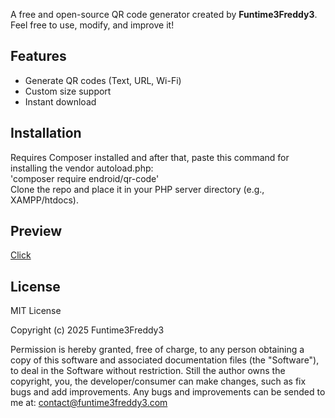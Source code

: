 A free and open-source QR code generator created by **Funtime3Freddy3**.  
Feel free to use, modify, and improve it!
## Features
- Generate QR codes (Text, URL, Wi-Fi)
- Custom size support
- Instant download
## Installation
Requires Composer installed and after that, paste this command for installing the vendor autoload.php:</br>
'composer require endroid/qr-code'</br>
Clone the repo and place it in your PHP server directory (e.g., XAMPP/htdocs).
## Preview
<a href="https://funtime3freddy3.com/tools/qr-code" target="_blank">Click</a>
## License
MIT License

Copyright (c) 2025 Funtime3Freddy3

Permission is hereby granted, free of charge, to any person obtaining a copy
of this software and associated documentation files (the "Software"), to deal
in the Software without restriction. Still the author owns the copyright, you, the developer/consumer can make changes, such as fix bugs and add improvements. Any bugs and improvements can be sended to me at: contact@funtime3freddy3.com

